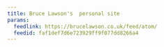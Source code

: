 ```yaml
---
title: Bruce Lawson's  personal site
params:
  feedlink: https://brucelawson.co.uk/feed/atom/
  feedid: faf1def7d6e723929ff9f077dd8266a4
---
```

